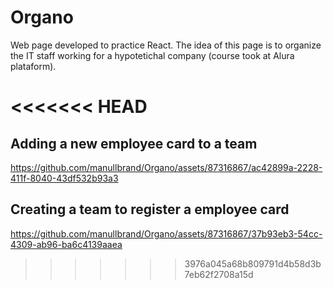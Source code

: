# Organo

Web page developed to practice React. The idea of this page is to organize the IT staff working for a hypotetichal company (course took at Alura plataform).

<<<<<<< HEAD
=======
## Adding a new employee card to a team

https://github.com/manullbrand/Organo/assets/87316867/ac42899a-2228-411f-8040-43df532b93a3

## Creating a team to register a employee card

https://github.com/manullbrand/Organo/assets/87316867/37b93eb3-54cc-4309-ab96-ba6c4139aaea
>>>>>>> 3976a045a68b809791d4b58d3b7eb62f2708a15d



